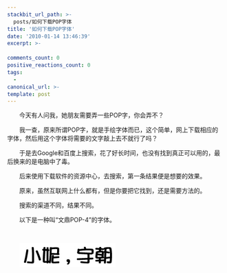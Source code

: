 ```yaml
---
stackbit_url_path: >-
  posts/如何下载POP字体
title: '如何下载POP字体'
date: '2010-01-14 13:46:39'
excerpt: >-
  
comments_count: 0
positive_reactions_count: 0
tags: 
  - 
canonical_url: >-
template: post
---
```

<div style="text-indent: 2em"><p>今天有人问我，她朋友需要弄一些POP字，你会弄不？</p><p>我一查，原来所谓POP字，就是手绘字体而已，这个简单，网上下载相应的字体，然后用这个字体将需要的文字敲上去不就行了吗？</p><p>于是去Google和百度上搜索，花了好长时间，也没有找到真正可以用的，最后换来的是电脑中了毒。</p><p>后来使用下载软件的资源中心，去搜索，第一条结果便是想要的效果。</p><p>原来，虽然互联网上什么都有，但是你要把它找到，还是需要方法的。</p><p>搜索的渠道不同，结果不同。</p><p>以下是一种叫“文鼎POP-4”的字体。</p><p>&nbsp;</p><p><img title="" alt="" src="https://raw.githubusercontent.com/Jeff-Tian/blogengine.net/master/Source/BlogEngine/BlogEngine.NET/App_Data/files/image_370.png" onload="ResizeImage(this,520)"></p></div>